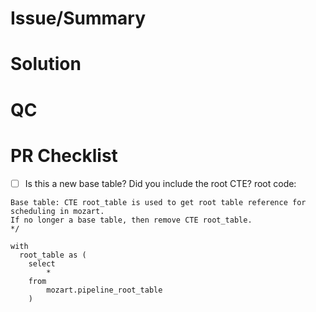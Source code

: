 # Issue/Summary

# Solution

# QC

# PR Checklist
- [ ] Is this a new base table? Did you include the root CTE?
root code:
```
Base table: CTE root_table is used to get root table reference for scheduling in mozart.
If no longer a base table, then remove CTE root_table.
*/

with
  root_table as (
    select
        *
    from
        mozart.pipeline_root_table
    )
```
